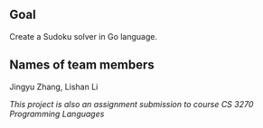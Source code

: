 ## Goal

Create a Sudoku solver in Go language.


## Names of team members

Jingyu Zhang, Lishan Li

*This project is also an assignment submission to course CS 3270 Programming Languages*

